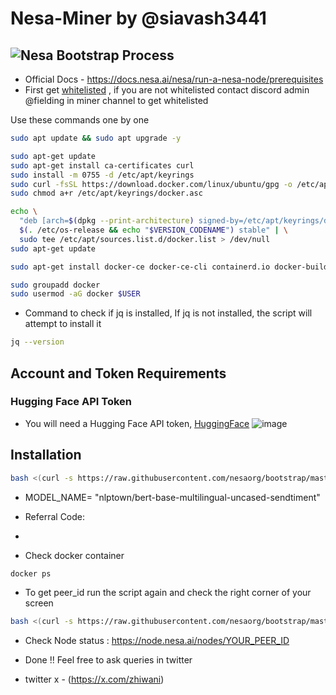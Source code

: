 # Nesa-Miner by @siavash3441

![Nesa Bootstrap Process](https://raw.githubusercontent.com/nesaorg/bootstrap/master/images/bootstrap.gif)
---
- Official Docs - https://docs.nesa.ai/nesa/run-a-nesa-node/prerequisites
- First get [whitelisted](https://beta.nesa.ai/) , if you are not whitelisted contact discord admin @fielding in miner channel to get whitelisted
 
Use these commands one by one
```bash
sudo apt update && sudo apt upgrade -y
```
```bash
sudo apt-get update
sudo apt-get install ca-certificates curl
sudo install -m 0755 -d /etc/apt/keyrings
sudo curl -fsSL https://download.docker.com/linux/ubuntu/gpg -o /etc/apt/keyrings/docker.asc
sudo chmod a+r /etc/apt/keyrings/docker.asc

echo \
  "deb [arch=$(dpkg --print-architecture) signed-by=/etc/apt/keyrings/docker.asc] https://download.docker.com/linux/ubuntu \
  $(. /etc/os-release && echo "$VERSION_CODENAME") stable" | \
  sudo tee /etc/apt/sources.list.d/docker.list > /dev/null
sudo apt-get update
```
```bash
sudo apt-get install docker-ce docker-ce-cli containerd.io docker-buildx-plugin docker-compose-plugin
```
```bash
sudo groupadd docker
sudo usermod -aG docker $USER
```
- Command to check if jq is installed, If jq is not installed, the script will attempt to install it
```bash
jq --version
```

## Account and Token Requirements

### Hugging Face API Token

- You will need a Hugging Face API token, [HuggingFace](https://huggingface.co/docs/hub/security-tokens)
![image](https://i.postimg.cc/Z0kCLNKR/nesa-fu.jpg)

## Installation
```bash
bash <(curl -s https://raw.githubusercontent.com/nesaorg/bootstrap/master/bootstrap.sh)
```
- MODEL_NAME=
"nlptown/bert-base-multilingual-uncased-sendtiment"
- Referral Code:
- 

- Check docker container
```bash
docker ps
```

- To get peer_id run the script again and check the right corner of your screen
 ```bash
bash <(curl -s https://raw.githubusercontent.com/nesaorg/bootstrap/master/bootstrap.sh)
```

- Check Node status : https://node.nesa.ai/nodes/YOUR_PEER_ID

- Done !! Feel free to ask queries in twitter
- twitter x - (https://x.com/zhiwani)

